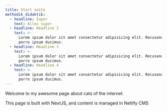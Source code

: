 ```yaml
---
title: Start seite
methodik_didaktik:
  - headline: Super
    text: Alles super
  - headline: Headline 2
    text: >-
      Lorem ipsum dolor sit amet consectetur adipisicing elit. Recusandae velit
      porro ipsum ducimus.
  - headline: Headline 3
    text: >-
      Lorem ipsum dolor sit amet consectetur adipisicing elit. Recusandae velit
      porro ipsum ducimus.
  - headline: Headline 4
    text: >-
      Lorem ipsum dolor sit amet consectetur adipisicing elit. Recusandae velit
      porro ipsum ducimus.
---
```


Welcome to my awesome page about cats of the internet.

This page is built with NextJS, and content is managed in Netlify CMS
